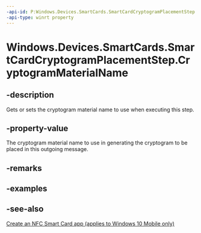 ```yaml
---
-api-id: P:Windows.Devices.SmartCards.SmartCardCryptogramPlacementStep.CryptogramMaterialName
-api-type: winrt property
---
```


<!-- Property syntax
public string CryptogramMaterialName { get;  set; }
-->

# Windows.Devices.SmartCards.SmartCardCryptogramPlacementStep.CryptogramMaterialName

## -description
Gets or sets the cryptogram material name to use when executing this step.

## -property-value
The cryptogram material name to use in generating the cryptogram to be placed in this outgoing message.

## -remarks

## -examples

## -see-also
[Create an NFC Smart Card app (applies to Windows 10 Mobile only)](/windows/uwp/devices-sensors/host-card-emulation)
